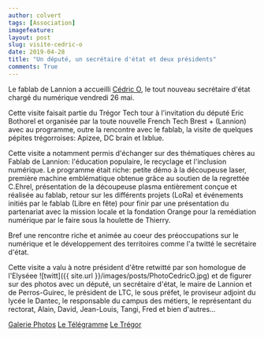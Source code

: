```yaml
---
author: colvert
tags: [Association]
imagefeature:
layout: post
slug: visite-cedric-o
date: 2019-04-28
title: "Un député, un secrétaire d'état et deux présidents"
comments: True
---
```


Le fablab de Lannion a accueilli [Cédric O](https://fr.wikipedia.org/wiki/C%C3%A9dric_O),
le tout nouveau secrétaire d'état chargé du numérique vendredi 26 mai.

Cette visite faisait partie du Trégor Tech tour à l'invitation du député Eric
Bothorel et organisée par la toute nouvelle French Tech Brest + (Lannion)
avec au programme, outre la
rencontre avec le fablab, la visite de quelques pépites trégorroises: Apizee,
DC brain et Ixblue.

Cette visite a notamment permis d'échanger sur des thématiques chères au Fablab
de Lannion: l'éducation populaire, le recyclage et l'inclusion numérique.
Le programme était riche: petite démo à la découpeuse laser, première machine
emblématique obtenue grâce au soutien de la regrettée C.Ehrel, présentation de
la découpeuse plasma entièrement conçue et réalisée au fablab, retour sur les
différents projets (LoRa) et événements initiés par le fablab (Libre en fête)
pour finir par une présentation du partenariat avec la mission locale et la
fondation Orange pour la remédiation numérique par le faire sous la houlette de
Thierry.

Bref une rencontre riche et animée au coeur des préoccupations sur le
numérique et le développement des territoires comme l'a twitté le secrétaire
d'état.

Cette visite a valu à notre président d'être retwitté par son homologue de
l'Elyséee ![twitt]({{ site.url }}/images/posts/PhotoCedricO.jpg) et de figurer
sur des photos avec un député, un secrétaire d'état, le maire de Lannion et de
Perros-Guirec, le président de LTC, le sous préfet, le proviseur adjoint du
lycée le Dantec, le responsable du campus des métiers, le représentant du
rectorat, Alain, David, Jean-Louis, Tangi, Fred et bien d'autres...

[Galerie Photos](https://photos.app.goo.gl/QB8f8pD9zkN468Tu6)
[Le Télégramme](https://www.letelegramme.fr/cotes-darmor/lannion/numerique-cedric-o-decouvre-le-territoire-26-04-2019-12269018.php)
[Le Trégor](https://actu.fr/bretagne/lannion_22113/lannion-cedric-o-secretaire-detat-charge-numerique-visite-technopole_23372665.html)
